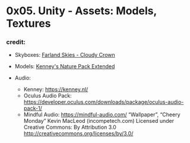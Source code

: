 # 0x05. Unity - Assets: Models, Textures

### credit:
- Skyboxes: [Farland Skies - Cloudy Crown](https://assetstore.unity.com/packages/2d/textures-materials/sky/farland-skies-cloudy-crown-60004)
- Models: [Kenney's Nature Pack Extended](https://kenney.nl/assets/nature-pack-extended)
- Audio:

    - Kenney: https://kenney.nl/
    - Oculus Audio Pack: https://developer.oculus.com/downloads/package/oculus-audio-pack-1/
    - Mindful Audio: https://mindful-audio.com/
    “Wallpaper”, “Cheery Monday” Kevin MacLeod (incompetech.com)
    Licensed under Creative Commons: By Attribution 3.0
    http://creativecommons.org/licenses/by/3.0/
